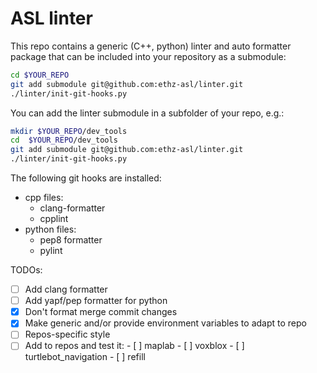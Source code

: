 # ASL linter

This repo contains a generic (C++, python) linter and auto formatter package that can be included into your repository as a submodule:
```bash
cd $YOUR_REPO
git add submodule git@github.com:ethz-asl/linter.git
./linter/init-git-hooks.py
```

You can add the linter submodule in a subfolder of your repo, e.g.:
```bash
mkdir $YOUR_REPO/dev_tools
cd  $YOUR_REPO/dev_tools
git add submodule git@github.com:ethz-asl/linter.git
./linter/init-git-hooks.py
```

The following git hooks are installed:
 * cpp files:
   * clang-formatter
   * cpplint
 * python files:
   * pep8 formatter
   * pylint

TODOs:
 - [ ] Add clang formatter
 - [ ] Add yapf/pep formatter for python
 - [x] Don't format merge commit changes
 - [x] Make generic and/or provide environment variables to adapt to repo
 - [ ] Repos-specific style
 - [ ] Add to repos and test it:
       - [ ] maplab
       - [ ] voxblox
       - [ ] turtlebot_navigation
       - [ ] refill
